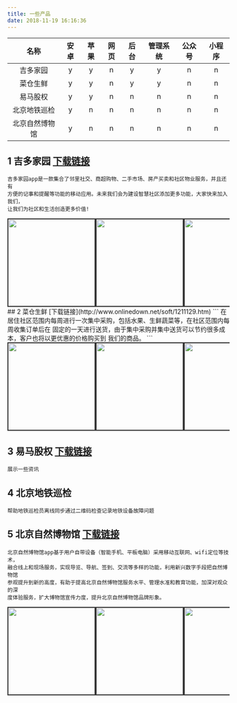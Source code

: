 ```yaml
---
title: 一些产品
date: 2018-11-19 16:16:36
---
```


| 名称                                  | 安卓    | 苹果 | 网页| 后台  |管理系统| 公众号      | 小程序      |
| :-:                                   | :-:     | :-: | :-: | :-:    | :-: | :-:        | :-:        |
| 吉多家园                               | y       | y   | n   | y      | y   | n          | n          |
| 菜仓生鲜                               | y       | y   | n   | y      | y   | n          | n          |
| 易马股权                               | y       | y   | n   | n      | n   | n          | n          |
| 北京地铁巡检                            | y       | n   | n   | n      | n   | n          | n          |
| 北京自然博物馆                           | y       | n   | n   | n      | n   | n          | n          |


## 1 吉多家园 [下载链接](http://www.jiduojia.com/)
```
吉多家园app是一款集合了邻里社交、商超购物、二手市场、房产买卖和社区物业服务，并且还有
方便的记事和提醒等功能的移动应用。未来我们会为建设智慧社区添加更多功能，大家快来加入我们，
让我们为社区和生活创造更多价值!
```
<div style="overflow-x:scroll;width:100%;">
    <div style="width:1000px;">
        <div style="float:left;border:solid 2px #333;"><img src="http://f.hiphotos.bdimg.com/wisegame/pic/item/37d12f2eb9389b504229be7b8935e5dde6116ec0.jpg" width="196px"/></div><div style="float:left;border:solid 2px #333;"><img src="http://c.hiphotos.bdimg.com/wisegame/pic/item/8326cffc1e178a8233192689fa03738da977e8f6.jpg" width="196px"/></div><div style="float:left;border:solid 2px #333;"><img src="http://b.hiphotos.bdimg.com/wisegame/pic/item/0eb30f2442a7d933b9a6bd5aa14bd11373f00188.jpg" width="196px"/></div><div style="float:left;border:solid 2px #333;"><img src="http://c.hiphotos.bdimg.com/wisegame/pic/item/e850352ac65c1038b9bd90ebbe119313b17e89dc.jpg" width="196px"/></div><div style="float:left;border:solid 2px #333;"><img src="http://h.hiphotos.bdimg.com/wisegame/pic/item/4b90f603738da977b60adf02bc51f8198618e3f6.jpg" width="196px"/></div>
    </div> 
</div>
## 2 菜仓生鲜 [下载链接](http://www.onlinedown.net/soft/1211129.htm)
```
在居住社区范围内每周进行一次集中采购，包括水果、生鲜蔬菜等，在社区范围内每周收集订单后在
固定的一天进行送货，由于集中采购并集中送货可以节约很多成本，客户也将以更优惠的价格购买到
我们的商品。
```
<div style="overflow-x:scroll;width:100%;">
    <div style="width:1000px;">
        <div style="float:left;border:solid 2px #333;"><img src="http://src.onlinedown.net/images/h_iphone_imges/replace/180228_2019136.jpg" width="196px"/></div><div style="float:left;border:solid 2px #333;"><img src="http://src.onlinedown.net/images/h_iphone_imges/replace/180228_1819135.jpg" width="196px"/></div><div style="float:left;border:solid 2px #333;"><img src="http://src.onlinedown.net/images/h_iphone_imges/replace/180228_2119137.jpg" width="196px"/></div><div style="float:left;border:solid 2px #333;"><img src="http://src.onlinedown.net/images/h_iphone_imges/replace/180228_2219139.jpg" width="196px"/></div><div style="float:left;border:solid 2px #333;"><img src="http://src.onlinedown.net/images/h_iphone_imges/replace/180228_2119138.jpg" width="196px"/></div>
    </div> 
</div>

## 3 易马股权 [下载链接](https://www.pgyer.com/mV9i)
```
展示一些资讯
```

## 4 北京地铁巡检
```
帮助地铁巡检员离线同步通过二维码检查记录地铁设备故障问题
```

## 5 北京自然博物馆 [下载链接](https://m.paopaoche.net/xia/360191)
```
北京自然博物馆app基于用户自带设备（智能手机、平板电脑）采用移动互联网、wifi定位等技术，
融合线上和现场服务，实现导览、导航、签到、交流等多样的功能，利用新兴数字手段把自然博物馆
参观提升到新的高度，有助于提高北京自然博物馆服务水平、管理水准和教育功能，加深对观众的深
度体验服务，扩大博物馆宣传力度，提升北京自然博物馆品牌形象。
```
<div style="overflow-x:scroll;width:100%;">
    <div style="width:600px;">
        <div style="float:left;border:solid 2px #333;"><img src="https://thumb31.jfcdns.com/up/2017-12/20171212165723108100.jpg" width="196px"/></div><div style="float:left;border:solid 2px #333;"><img src="https://thumb31.jfcdns.com/up/2017-12/20171212165723320420.jpg" width="196px"/></div><div style="float:left;border:solid 2px #333;"><img src="https://thumb31.jfcdns.com/up/2017-12/20171212165724108200.jpg" width="196px"/></div>
    </div> 
</div>